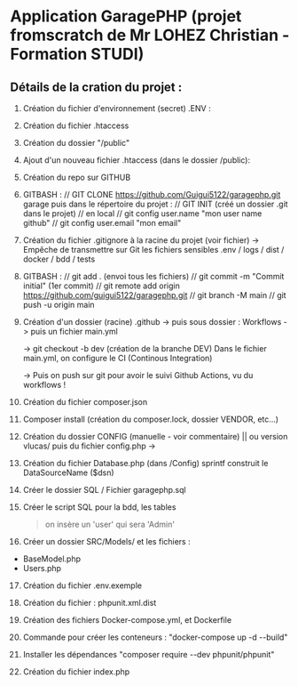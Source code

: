 # Application GaragePHP (projet fromscratch de Mr LOHEZ Christian - Formation STUDI)

## Détails de la cration du projet : 

1. Création du fichier d'environnement (secret) .ENV :

2. Création du fichier .htaccess

3. Création du dossier "/public"
4. Ajout d'un nouveau fichier .htaccess (dans le dossier /public):

5. Création du repo sur GITHUB

6. GITBASH :
    // GIT CLONE https://github.com/Guigui5122/garagephp.git garage
puis dans le répertoire du projet : 
    // GIT INIT (créé un dossier .git dans le projet) // en local
    // git config user.name "mon user name github" 
    // git config user.email "mon email"


7. Création du fichier .gitignore à la racine du projet (voir fichier)
    -> Empêche de transmettre sur Git les fichiers sensibles .env / logs / dist / docker / bdd / tests

8. GITBASH : 
// git add . (envoi tous les fichiers)
// git commit -m "Commit initial" (1er commit)
// git remote add origin https://github.com/guigui5122/garagephp.git
// git branch -M main
// git push -u origin main

9. Création d'un dossier (racine) .github
    -> puis sous dossier : Workflows
      ->   puis un fichier main.yml

      -> git checkout -b dev (création de la branche DEV)
      Dans le fichier main.yml, on configure le CI (Continous Integration)

      -> Puis on push sur git pour avoir le suivi Github Actions, vu du workflows !

10. Création du fichier composer.json
11. Composer install (création du composer.lock, dossier VENDOR, etc...)
12. Création du dossier CONFIG (manuelle - voir commentaire) || ou version vlucas/
        puis du fichier config.php
 -> 

13. Création du fichier Database.php (dans /Config)
    sprintf construit le DataSourceName ($dsn)

14. Créer le dossier SQL / Fichier garagephp.sql
15. Créer le script SQL pour la bdd, les tables
    > on insère un 'user' qui sera 'Admin'

16. Créer un dossier SRC/Models/ et les 
fichiers :
- BaseModel.php
- Users.php

17. Création du fichier .env.exemple

18. Création du fichier : phpunit.xml.dist

19. Création des fichiers Docker-compose.yml, et Dockerfile

20. Commande pour créer les conteneurs : "docker-compose up -d --build"

21. Installer les dépendances "composer require --dev phpunit/phpunit"

22. Création du fichier index.php
